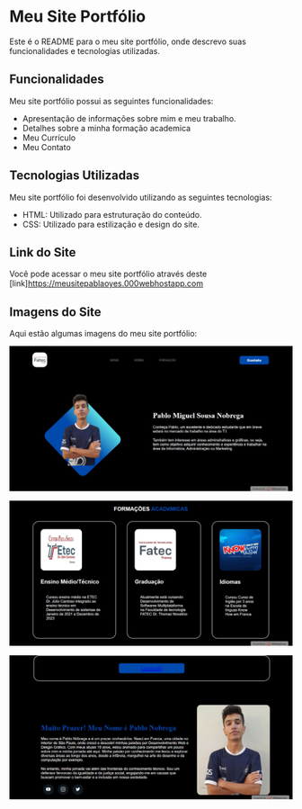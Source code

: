 # Meu Site Portfólio

Este é o README para o meu site portfólio, onde descrevo suas funcionalidades e tecnologias utilizadas.

## Funcionalidades

Meu site portfólio possui as seguintes funcionalidades:

- Apresentação de informações sobre mim e meu trabalho.
- Detalhes sobre a minha formação academica
- Meu Currículo
- Meu Contato

## Tecnologias Utilizadas

Meu site portfólio foi desenvolvido utilizando as seguintes tecnologias:

- HTML: Utilizado para estruturação do conteúdo.
- CSS: Utilizado para estilização e design do site.

## Link do Site

Você pode acessar o meu site portfólio através deste [link]https://meusitepablaoyes.000webhostapp.com

## Imagens do Site

Aqui estão algumas imagens do meu site portfólio:

![Imagem 1](/imagens/fotosite1.png)

![Imagem 2](/imagens/fotosite2.png)

![Imagem 3](/imagens/fotosite3.png)

